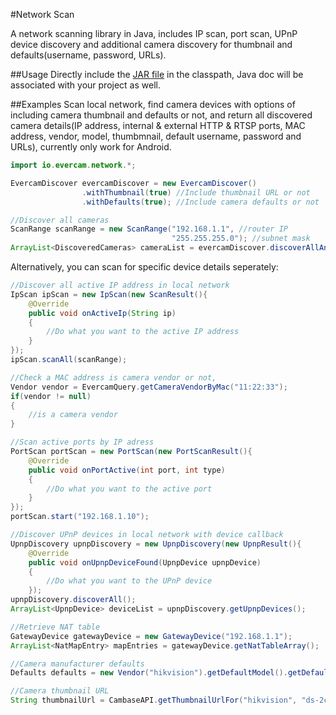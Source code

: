 #Network Scan

A network scanning library in Java, includes IP scan, port scan, UPnP device discovery and additional camera discovery for thumbnail and defaults(username, password, URLs).

##Usage
Directly include the [JAR file](https://github.com/evercam/networkscan.java/blob/master/evercam-networkscan.jar) in the classpath, Java doc will be associated with your project as well.

##Examples
Scan local network, find camera devices with options of including camera thumbnail and defaults or not, and return all discovered camera details(IP address, internal & external HTTP & RTSP ports, MAC address, vendor, model, thumbmnail, default username, password and URLs), currently only work for Android.
```Java
import io.evercam.network.*;

EvercamDiscover evercamDiscover = new EvercamDiscover()
				.withThumbnail(true) //Include thumbnail URL or not
				.withDefaults(true); //Include camera defaults or not

//Discover all cameras
ScanRange scanRange = new ScanRange("192.168.1.1", //router IP
                                    "255.255.255.0"); //subnet mask
ArrayList<DiscoveredCameras> cameraList = evercamDiscover.discoverAllAndroid(scanRange);
```
Alternatively, you can scan for specific device details seperately:
```Java
//Discover all active IP address in local network
IpScan ipScan = new IpScan(new ScanResult(){
	@Override
	public void onActiveIp(String ip)
	{
		//Do what you want to the active IP address
	}
});
ipScan.scanAll(scanRange);

//Check a MAC address is camera vendor or not, 
Vendor vendor = EvercamQuery.getCameraVendorByMac("11:22:33");
if(vendor != null)
{
	//is a camera vendor
}

//Scan active ports by IP adress
PortScan portScan = new PortScan(new PortScanResult(){
	@Override
	public void onPortActive(int port, int type)
	{
		//Do what you want to the active port
	}
});
portScan.start("192.168.1.10");

//Discover UPnP devices in local network with device callback
UpnpDiscovery upnpDiscovery = new UpnpDiscovery(new UpnpResult(){
	@Override
	public void onUpnpDeviceFound(UpnpDevice upnpDevice)
	{
		//Do what you want to the UPnP device
	});
upnpDiscovery.discoverAll();
ArrayList<UpnpDevice> deviceList = upnpDiscovery.getUpnpDevices();

//Retrieve NAT table
GatewayDevice gatewayDevice = new GatewayDevice("192.168.1.1");
ArrayList<NatMapEntry> mapEntries = gatewayDevice.getNatTableArray();

//Camera manufacturer defaults
Defaults defaults = new Vendor("hikvision").getDefaultModel().getDefaults();

//Camera thumbnail URL
String thumbnailUrl = CambaseAPI.getThumbnailUrlFor("hikvision", "ds-2cd7164-e")
```
